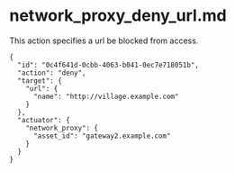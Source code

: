 
# network_proxy_deny_url.md

This action specifies a url be blocked from access.

```
{
  "id": "0c4f641d-0cbb-4063-b041-0ec7e718051b",
  "action": "deny",
  "target": {
    "url": {
      "name": "http://village.example.com"
    }
  },
  "actuator": {
    "network_proxy": {
      "asset_id": "gateway2.example.com"
    }
  }
}
```